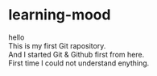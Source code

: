 # learning-mood
hello<br/>
This is my first Git rapository.
<br/> And I started Git & Github first from here.
<br>First time I could not understand enything.